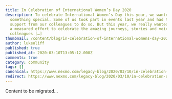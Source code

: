 ```yaml
---
title: In Celebration of International Women’s Day 2020
description: To celebrate International Women’s Day this year, we wanted to do
  something special. Some of us took part in events last year and had tons of
  support from our colleagues to do so. But this year, we really wanted to make
  a measured effort to celebrate the amazing journeys, stories and voices of our
  colleagues […]
thumbnail: /content/blog/in-celebration-of-international-womens-day-2020/E_International-Womens-Day_1200x600.png
author: lukeoliff
published: true
published_at: 2020-03-10T13:05:12.000Z
comments: true
category: community
tags: []
canonical: https://www.nexmo.com/legacy-blog/2020/03/10/in-celebration-of-international-womens-day-2020
redirect: https://www.nexmo.com/legacy-blog/2020/03/10/in-celebration-of-international-womens-day-2020
---
```


Content to be migrated...

